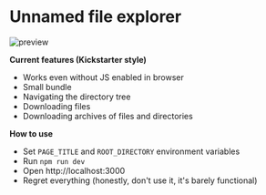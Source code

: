 # Unnamed file explorer

![preview](https://i.imgur.com/xS4DH32.png)

**Current features (Kickstarter style)**

- Works even without JS enabled in browser
- Small bundle
- Navigating the directory tree
- Downloading files
- Downloading archives of files and directories

**How to use**

- Set `PAGE_TITLE` and `ROOT_DIRECTORY` environment variables
- Run `npm run dev`
- Open http://localhost:3000
- Regret everything (honestly, don't use it, it's barely functional)
